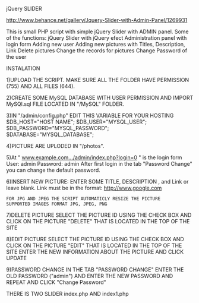 jQuery SLIDER

http://www.behance.net/gallery/Jquery-Slider-with-Admin-Panel/1269931

This is small PHP script with simple jQuery Slider with ADMIN panel. Some of the functions:
jQuery Slider with jQuery efect
Administration panel with login form
Adding new user
Adding new pictures with Titles, Description, Link
Delete pictures
Change the records for pictures
Change Password of the user


INSTALATION

1)UPLOAD THE SCRIPT. MAKE SURE ALL THE FOLDER HAVE PERMISSION (755) AND ALL FILES (644).

2)CREATE SOME MySQL DATABASE WITH USER PERMISSION AND IMPORT MySQl.sql FILE LOCATED IN "/MySQL" FOLDER.

3)IN "/admin/config.php" EDIT THIS VARIABLE FOR YOUR HOSTING
	$DB_HOST="HOST NAME";
	$DB_USER="MYSQL_USER";
	$DB_PASSWORD="MYSQL_PASSWORD";
	$DATABASE="MYSQL_DATABASE";

4)PICTURE ARE UPLODED IN "/photos". 

5)At " www.example.com.../admin/index.php?login=0 " is the login form
	User: admin
	Password: admin
	After first login in the tab "Password Change" you can change the default password.

6)INSERT NEW PICTURE:
	ENTER SOME TITLE, DESCRIPTION , and Link or leave blank. Link must be in the format:
	http://www.google.com

	FOR JPG AND JPEG THE SCRIPT AUTOMATICLY RESIZE THE PICTURE
	SUPPORTED IMAGES FORMAT JPG, JPEG, PNG

7)DELETE PICTURE
	SELECT THE PICTURE ID USING THE CHECK BOX AND CLICK ON THE PICTURE "DELETE" THAT IS LOCATED IN THE TOP OF THE SITE

8)EDIT PICTURE
	SELECT THE PICTURE ID USING THE CHECK BOX AND CLICK ON THE PICTURE "EDIT" THAT IS LOCATED IN THE TOP OF THE SITE
	ENTER THE NEW INFORMATION ABOUT THE PICTURE AND CLICK UPDATE

9)PASSWORD CHANGE
	IN THE TAB "PASSWORD CHANGE" ENTER THE OLD PASSWORD ("admin") AND ENTER THE NEW PASSWORD AND REPEAT AND CLICK "Change Password"

THERE IS TWO SLIDER index.php AND index1.php
